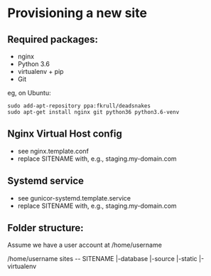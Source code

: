 Provisioning a new site
=======================

## Required packages:

* nginx
* Python 3.6
* virtualenv + pip
* Git

eg, on Ubuntu:
    
    sudo add-apt-repository ppa:fkrull/deadsnakes
    sudo apt-get install nginx git python36 python3.6-venv

## Nginx Virtual Host config

* see nginx.template.conf
* replace SITENAME with, e.g., staging.my-domain.com

## Systemd service

* see gunicor-systemd.template.service
* replace SITENAME with, e.g., staging.my-domain.com

## Folder structure:
Assume we have a user account at /home/username

/home/username
sites
 -- SITENAME
    |-database
    |-source
    |-static
    |-virtualenv



